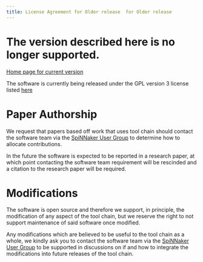 ```yaml
---
title: License Agreement for Older release  for Older release
---
```

# The version described here is no longer supported. 

[Home page for current version](/) 

The software is currently being released under the GPL version 3 license listed [here](http://www.gnu.org/copyleft/gpl.html)


# Paper Authorship

We request that papers based off work that uses tool chain should contact the software team via the [SpiNNaker User Group](https://groups.google.com/forum/#!forum/spinnakerusers) to determine how to allocate contributions.

In the future the software is expected to be reported in a research paper, at which point contacting the software team requirement will be rescinded and a citation to the research paper will be required. 

# Modifications

The software is open source and therefore we support, in principle, the modification of any aspect of the tool chain, but we reserve the right to not support maintenance of said software once modified. 

Any modifications which are believed to be useful to the tool chain as a whole, we kindly ask you to contact the software team via the [SpiNNaker User Group](https://groups.google.com/forum/#!forum/spinnakerusers) to be supported in discussions on if and how to integrate the modifications into future releases of the tool chain. 
